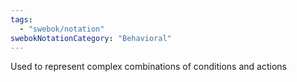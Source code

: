 ```yaml
---
tags:
  - "swebok/notation"
swebokNotationCategory: "Behavioral"
---
```

Used to represent complex combinations of conditions and actions